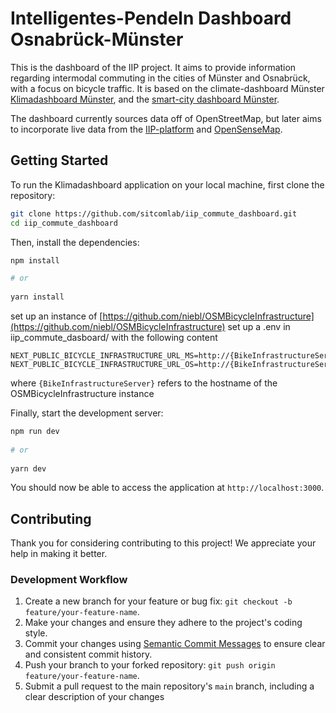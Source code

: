 # Intelligentes-Pendeln Dashboard Osnabrück-Münster

This is the dashboard of the IIP project. It aims to provide information regarding intermodal commuting in the cities of Münster and Osnabrück, with a focus on bicycle traffic. It is based on the climate-dashboard Münster [Klimadashboard Münster](https://gitlab.opencode.de/smart-city-muenster/klimadashboard-muenster), and the [smart-city dashboard Münster](https://github.com/lorenzomorning/smart-city-dashboard/tree/main).

The dashboard currently sources data off of OpenStreetMap, but later aims to incorporate live data from the [IIP-platform](https://www.intelligent-pendeln.de/) and [OpenSenseMap](https://opensensemap.org/). 

## Getting Started

To run the Klimadashboard application on your local machine, first clone the repository:
```bash
git clone https://github.com/sitcomlab/iip_commute_dashboard.git
cd iip_commute_dashboard
```

Then, install the dependencies:

```bash
npm install

# or
 
yarn install
```

set up an instance of [https://github.com/niebl/OSMBicycleInfrastructure](https://github.com/niebl/OSMBicycleInfrastructure)
set up a .env in iip_commute_dasboard/ with the following content
```
NEXT_PUBLIC_BICYCLE_INFRASTRUCTURE_URL_MS=http://{BikeInfrastructureServer}/bicycleinfrastructure_MS
NEXT_PUBLIC_BICYCLE_INFRASTRUCTURE_URL_OS=http://{BikeInfrastructureServer}/bicycleinfrastructure_OS
```
where `{BikeInfrastructureServer}` refers to the hostname of the OSMBicycleInfrastructure instance

Finally, start the development server:

```bash
npm run dev
 
# or
 
yarn dev
```

You should now be able to access the application at `http://localhost:3000`.

## Contributing

Thank you for considering contributing to this project! We appreciate your help in making it better.

### Development Workflow

1. Create a new branch for your feature or bug fix: `git checkout -b feature/your-feature-name`.
2. Make your changes and ensure they adhere to the project's coding style.
3. Commit your changes using [Semantic Commit Messages](https://semantic-release.gitbook.io/semantic-release/#commit-message-format) to ensure clear and consistent commit history.
4. Push your branch to your forked repository: `git push origin feature/your-feature-name`.
5. Submit a pull request to the main repository's `main` branch, including a clear description of your changes
